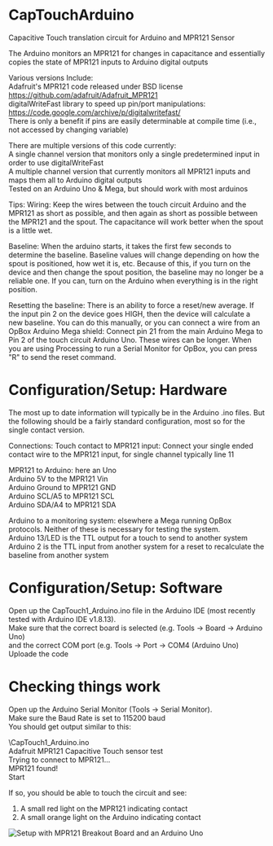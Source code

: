 # CapTouchArduino
Capacitive Touch translation circuit for Arduino and MPR121 Sensor

The Arduino monitors an MPR121 for changes in capacitance and essentially copies the state of MPR121 inputs to Arduino digital outputs

Various versions Include:  
Adafruit's MPR121 code released under BSD license https://github.com/adafruit/Adafruit_MPR121  
digitalWriteFast library to speed up pin/port manipulations: https://code.google.com/archive/p/digitalwritefast/  
There is only a benefit if pins are easily determinable at compile time (i.e., not accessed by changing variable)

There are multiple versions of this code currently:  
A single channel version that monitors only a single predetermined input in order to use digitalWriteFast  
A multiple channel version that currently monitors all MPR121 inputs and maps them all to Arduino digital outputs  
Tested on an Arduino Uno & Mega, but should work with most arduinos  

Tips:
Wiring: Keep the wires between the touch circuit Arduino and the MPR121 as short as possible, and then again as short as possible between the MPR121 and the spout. The capacitance will work better when the spout is a little wet.

Baseline: When the arduino starts, it takes the first few seconds to determine the baseline. Baseline values will change depending on how the spout is positioned, how wet it is, etc. Because of this, if you turn on the device and then change the spout position, the baseline may no longer be a reliable one. If you can, turn on the Arduino when everything is in the right position.

Resetting the baseline: There is an ability to force a reset/new average. If the input pin 2 on the device goes HIGH, then the device will calculate a new baseline. You can do this manually, or you can connect a wire from an OpBox Arduino Mega shield: Connect pin 21 from the main Arduino Mega to Pin 2 of the touch circuit Arduino Uno. These wires can be longer. When you are using Processing to run a Serial Monitor for OpBox, you can press "R" to send the reset command.

# Configuration/Setup: Hardware
The most up to date information will typically be in the Arduino .ino files. But the following should be a fairly standard configuration, most so for the single contact version.

Connections:
Touch contact to MPR121 input:
  Connect your single ended contact wire to the MPR121 input, for single channel typically line 11  

  MPR121 to Arduino: here an Uno  
  Arduino 5V to the MPR121 Vin  
  Arduino Ground to MPR121 GND  
  Arduino SCL/A5 to MPR121 SCL  
  Arduino SDA/A4 to MPR121 SDA  

Arduino to a monitoring system: elsewhere a Mega running OpBox protocols. Neither of these is necessary for testing the system.  
  Arduino 13/LED is the TTL output for a touch to send to another system  
  Arduino 2 is the TTL input from another system for a reset to recalculate the baseline from another system  

# Configuration/Setup: Software  
Open up the CapTouch1_Arduino.ino file in the Arduino IDE (most recently tested with Arduino IDE v1.8.13).  
Make sure that the correct board is selected (e.g. Tools -> Board -> Arduino Uno)  
and the correct COM port (e.g. Tools -> Port -> COM4 (Arduino Uno)  
Uploade the code  

# Checking things work  
Open up the Arduino Serial Monitor (Tools -> Serial Monitor).  
Make sure the Baud Rate is set to 115200 baud  
You should get output similar to this:  

\CapTouch1_Arduino.ino  
Adafruit MPR121 Capacitive Touch sensor test  
Trying to connect to MPR121...  
MPR121 found!  
Start  

If so, you should be able to touch the circuit and see:  
1. A small red light on the MPR121 indicating contact  
2. A small orange light on the Arduino indicating contact  

![Setup with MPR121 Breakout Board and an Arduino Uno](/CapTouch1_Arduino/Setup_Breakout.jpg)
